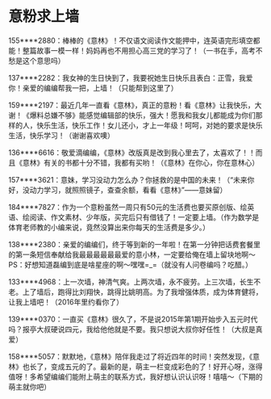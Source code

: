 # 意粉求上墙

155****2880：棒棒的《意林》！不仅语文阅读作文能押中，连英语完形填空都能！整篇故事一模一样！妈妈再也不用担心高三党的学习了！（一书在手，高考不愁是这个意思吗） 

137****2282：我女神的生日快到了，我要祝她生日快乐且表白：正雪，我爱你！亲爱的编编帮我一把，上墙！（只能帮到这里了） 

159****2197：最近几年一直看《意林》，真正的意粉！看《意林》让我快乐，大谢！《爆料总嫌不够》能感觉编辑部的快乐，强大！愿我和我女儿都能成为你们那样的人，快乐生活，快乐工作！女儿还小，才上一年级！呵呵，对她的要求是快乐生活，快乐学习！（谢谢喜欢噢） 

136****6616：敬爱滴编编，《意林》改版真是改到我心里去了，太喜欢了！！而且《意林》有关的书都十分不错，我都有买哟！（《意林》在你心，你在意林心） 

157****3621：意妹，学习没动力怎么办？你拯救的是中国的未来！（“未来你好，没动力学习，就照照镜子，查查余额，看看《意林》”——意妹留） 

184****7827：作为一个意粉虽然一周只有50元的生活费也要买原创版、绘英语、绘阅读、作文素材、少年版，买完后只有借钱了！一定要上墙。（作为数学是体育老师教的小编来说，竟然没算出来你每天的生活费是多少。） 

138****2380：亲爱的编编们，终于等到新的一年啦！在第一分钟把话费套餐里的第一条短信奉献给我最最最最最最爱的意小林，一定要给俺在墙上留块地啊～PS：好想知道磊编到底是啥星座的啊～嘿嘿=_=（就没有人问卷编吗？吃醋。） 

133****4968：上一次墙，神清气爽。上两次墙，永不疲劳。上三次墙，长生不老。上了墙后，跑得比刘翔快，跳得比姚明高。为了我增强体质，成为体育健将，让我上墙吧！（2016年里约看你了） 

139****0370：一直买《意林》很久了，不是说2015年第1期开始步入五元时代吗？报亭大叔硬说四元，我给他他就是不要。我只想说大叔你好任性！（大叔是真爱） 

158****5057：默默地，《意林》陪伴我走过了将近四年的时间！突然发现，《意林》也长了，变成五元的了。最新的是，萌主一栏变成彩色的了！好开心呀，涨得值呀！多希望编编们能附上萌主的联系方式，我好想认识认识呀！嘻嘻～（下期的萌主就你吧）